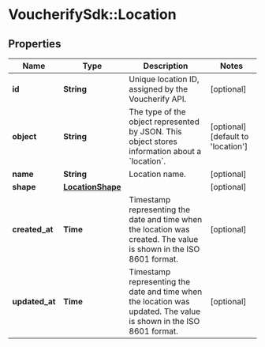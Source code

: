 # VoucherifySdk::Location

## Properties

| Name | Type | Description | Notes |
| ---- | ---- | ----------- | ----- |
| **id** | **String** | Unique location ID, assigned by the Voucherify API. | [optional] |
| **object** | **String** | The type of the object represented by JSON. This object stores information about a &#x60;location&#x60;. | [optional][default to &#39;location&#39;] |
| **name** | **String** | Location name. | [optional] |
| **shape** | [**LocationShape**](LocationShape.md) |  | [optional] |
| **created_at** | **Time** | Timestamp representing the date and time when the location was created. The value is shown in the ISO 8601 format. | [optional] |
| **updated_at** | **Time** | Timestamp representing the date and time when the location was updated. The value is shown in the ISO 8601 format. | [optional] |

